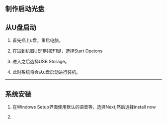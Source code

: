 ## 制作启动光盘

## 从U盘启动

1. 首先插上u盘，重启电脑。

2. 在进到机器UEFI时按F1键，选择Start Opeions

3. 进入之后选择USB Storage。

4. 此时系统将会从u盘启动进行装机。

---

## 系统安装

1. 在Windows Setup界面使用默认的语音等，选择Next,然后选择install now

2. 